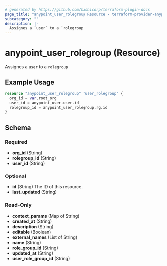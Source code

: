 ```yaml
---
# generated by https://github.com/hashicorp/terraform-plugin-docs
page_title: "anypoint_user_rolegroup Resource - terraform-provider-anypoint"
subcategory: ""
description: |-
  Assignes a `user` to a `rolegroup`
---
```


# anypoint_user_rolegroup (Resource)

Assignes a `user` to a `rolegroup`

## Example Usage

```terraform
resource "anypoint_user_rolegroup" "user_rolegroup" {
  org_id = var.root_org
  user_id = anypoint_user.user.id
  rolegroup_id = anypoint_user_rolegroup.rg.id
}
```

<!-- schema generated by tfplugindocs -->
## Schema

### Required

- **org_id** (String)
- **rolegroup_id** (String)
- **user_id** (String)

### Optional

- **id** (String) The ID of this resource.
- **last_updated** (String)

### Read-Only

- **context_params** (Map of String)
- **created_at** (String)
- **description** (String)
- **editable** (Boolean)
- **external_names** (List of String)
- **name** (String)
- **role_group_id** (String)
- **updated_at** (String)
- **user_role_group_id** (String)


